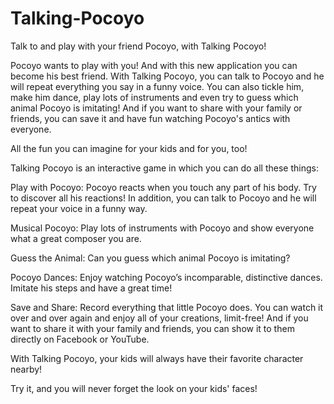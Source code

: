# Talking-Pocoyo
Talk to and play with your friend Pocoyo, with Talking Pocoyo!

Pocoyo wants to play with you! And with this new application you can become his best friend. With Talking Pocoyo, you can talk to Pocoyo and he will repeat everything you say in a funny voice. You can also tickle him, make him dance, play lots of instruments and even try to guess which animal Pocoyo is imitating! And if you want to share with your family or friends, you can save it and have fun watching Pocoyo's antics with everyone.

All the fun you can imagine for your kids and for you, too!

Talking Pocoyo is an interactive game in which you can do all these things:

Play with Pocoyo: Pocoyo reacts when you touch any part of his body. Try to discover all his reactions! In addition, you can talk to Pocoyo and he will repeat your voice in a funny way.

Musical Pocoyo: Play lots of instruments with Pocoyo and show everyone what a great composer you are.

Guess the Animal: Can you guess which animal Pocoyo is imitating?

Pocoyo Dances: Enjoy watching Pocoyo’s incomparable, distinctive dances. Imitate his steps and have a great time!

Save and Share: Record everything that little Pocoyo does. You can watch it over and over again and enjoy all of your creations, limit-free! And if you want to share it with your family and friends, you can show it to them directly on Facebook or YouTube.

With Talking Pocoyo, your kids will always have their favorite character nearby!

Try it, and you will never forget the look on your kids' faces!
